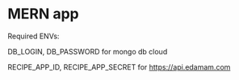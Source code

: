 # MERN app

Required ENVs: 

DB_LOGIN, DB_PASSWORD for mongo db cloud

RECIPE_APP_ID, RECIPE_APP_SECRET for https://api.edamam.com